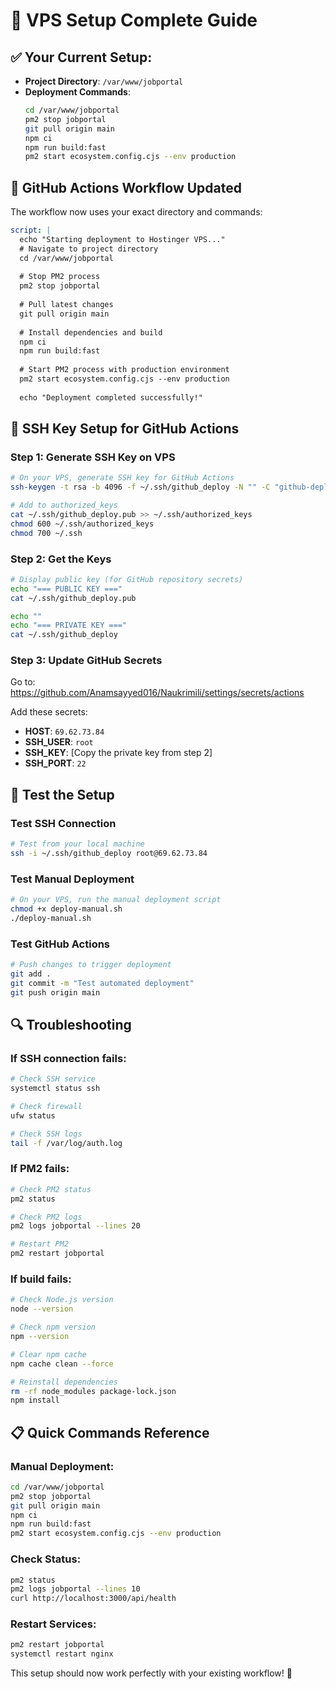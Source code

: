 # 🚀 VPS Setup Complete Guide

## ✅ **Your Current Setup:**
- **Project Directory**: `/var/www/jobportal`
- **Deployment Commands**: 
  ```bash
  cd /var/www/jobportal
  pm2 stop jobportal
  git pull origin main
  npm ci
  npm run build:fast
  pm2 start ecosystem.config.cjs --env production
  ```

## 🔧 **GitHub Actions Workflow Updated**

The workflow now uses your exact directory and commands:

```yaml
script: |
  echo "Starting deployment to Hostinger VPS..."
  # Navigate to project directory
  cd /var/www/jobportal
  
  # Stop PM2 process
  pm2 stop jobportal
  
  # Pull latest changes
  git pull origin main
  
  # Install dependencies and build
  npm ci
  npm run build:fast
  
  # Start PM2 process with production environment
  pm2 start ecosystem.config.cjs --env production
  
  echo "Deployment completed successfully!"
```

## 🔑 **SSH Key Setup for GitHub Actions**

### Step 1: Generate SSH Key on VPS
```bash
# On your VPS, generate SSH key for GitHub Actions
ssh-keygen -t rsa -b 4096 -f ~/.ssh/github_deploy -N "" -C "github-deploy@jobportal"

# Add to authorized_keys
cat ~/.ssh/github_deploy.pub >> ~/.ssh/authorized_keys
chmod 600 ~/.ssh/authorized_keys
chmod 700 ~/.ssh
```

### Step 2: Get the Keys
```bash
# Display public key (for GitHub repository secrets)
echo "=== PUBLIC KEY ==="
cat ~/.ssh/github_deploy.pub

echo ""
echo "=== PRIVATE KEY ==="
cat ~/.ssh/github_deploy
```

### Step 3: Update GitHub Secrets
Go to: https://github.com/Anamsayyed016/Naukrimili/settings/secrets/actions

Add these secrets:
- **HOST**: `69.62.73.84`
- **SSH_USER**: `root`
- **SSH_KEY**: [Copy the private key from step 2]
- **SSH_PORT**: `22`

## 🧪 **Test the Setup**

### Test SSH Connection
```bash
# Test from your local machine
ssh -i ~/.ssh/github_deploy root@69.62.73.84
```

### Test Manual Deployment
```bash
# On your VPS, run the manual deployment script
chmod +x deploy-manual.sh
./deploy-manual.sh
```

### Test GitHub Actions
```bash
# Push changes to trigger deployment
git add .
git commit -m "Test automated deployment"
git push origin main
```

## 🔍 **Troubleshooting**

### If SSH connection fails:
```bash
# Check SSH service
systemctl status ssh

# Check firewall
ufw status

# Check SSH logs
tail -f /var/log/auth.log
```

### If PM2 fails:
```bash
# Check PM2 status
pm2 status

# Check PM2 logs
pm2 logs jobportal --lines 20

# Restart PM2
pm2 restart jobportal
```

### If build fails:
```bash
# Check Node.js version
node --version

# Check npm version
npm --version

# Clear npm cache
npm cache clean --force

# Reinstall dependencies
rm -rf node_modules package-lock.json
npm install
```

## 📋 **Quick Commands Reference**

### Manual Deployment:
```bash
cd /var/www/jobportal
pm2 stop jobportal
git pull origin main
npm ci
npm run build:fast
pm2 start ecosystem.config.cjs --env production
```

### Check Status:
```bash
pm2 status
pm2 logs jobportal --lines 10
curl http://localhost:3000/api/health
```

### Restart Services:
```bash
pm2 restart jobportal
systemctl restart nginx
```

This setup should now work perfectly with your existing workflow! 🎉
